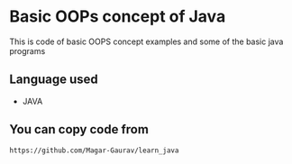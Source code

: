 # Basic OOPs concept of Java
  This is code of basic OOPS concept examples and some of the basic java programs
  
## Language used
- JAVA

## You can copy code from 
```sh
https://github.com/Magar-Gaurav/learn_java
